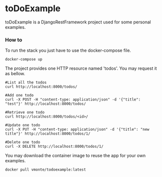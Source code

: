 # toDoExample

toDoExample is a DjangoRestFramework project used for some personal examples.


### How to

To run the stack you just have to use the docker-compose file.

```shell
docker-compose up 
```
The project provides one HTTP resource named 'todos'.
You may request it as bellow.

```shell
#List all the todos
curl http://localhost:8000/todos/

#Add one todo
curl -X POST -H "content-type: application/json" -d '{"title": "test"}' http://localhost:8000/todos/

#Retrieve one todo
curl http://localhost:8000/todos/<id>/

#Update one todo
curl -X PUT -H "content-type: application/json" -d '{"title": "new title"}' http://localhost:8000/todos/1/
 
#Delete one todo
curl -X DELETE http://localhost:8000/todos/1/
```

You may download the container image to reuse the app for your own examples.

```shell
docker pull vmonte/todoexample:latest
```
